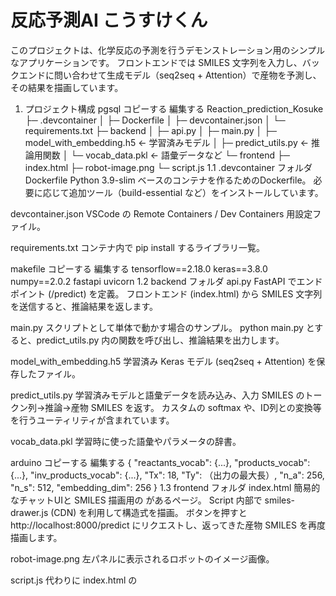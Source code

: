 # 反応予測AI こうすけくん

このプロジェクトは、化学反応の予測を行うデモンストレーション用のシンプルなアプリケーションです。
フロントエンドでは SMILES 文字列を入力し、バックエンドに問い合わせて生成モデル（seq2seq + Attention）で産物を予測し、その結果を描画しています。

1. プロジェクト構成
pgsql
コピーする
編集する
Reaction_prediction_Kosuke
├─ .devcontainer
│   ├─ Dockerfile
│   ├─ devcontainer.json
│   └─ requirements.txt
├─ backend
│   ├─ api.py
│   ├─ main.py
│   ├─ model_with_embedding.h5     ← 学習済みモデル
│   ├─ predict_utils.py            ← 推論用関数
│   └─ vocab_data.pkl              ← 語彙データなど
└─ frontend
    ├─ index.html
    ├─ robot-image.png
    └─ script.js
1.1 .devcontainer フォルダ
Dockerfile
Python 3.9-slim ベースのコンテナを作るためのDockerfile。
必要に応じて追加ツール（build-essential など）をインストールしています。

devcontainer.json
VSCode の Remote Containers / Dev Containers 用設定ファイル。

requirements.txt
コンテナ内で pip install するライブラリ一覧。

makefile
コピーする
編集する
tensorflow==2.18.0
keras==3.8.0
numpy==2.0.2
fastapi
uvicorn
1.2 backend フォルダ
api.py
FastAPI でエンドポイント (/predict) を定義。
フロントエンド (index.html) から SMILES 文字列を送信すると、推論結果を返します。

main.py
スクリプトとして単体で動かす場合のサンプル。
python main.py とすると、predict_utils.py 内の関数を呼び出し、推論結果を出力します。

model_with_embedding.h5
学習済み Keras モデル (seq2seq + Attention) を保存したファイル。

predict_utils.py
学習済みモデルと語彙データを読み込み、入力 SMILES のトークン列→推論→産物 SMILES を返す。
カスタムの softmax や、ID列との変換等を行うユーティリティが含まれています。

vocab_data.pkl
学習時に使った語彙やパラメータの辞書。

arduino
コピーする
編集する
{
  "reactants_vocab": {...},
  "products_vocab": {...},
  "inv_products_vocab": {...},
  "Tx": 18,
  "Ty":  （出力の最大長）,
  "n_a": 256,
  "n_s": 512,
  "embedding_dim": 256
}
1.3 frontend フォルダ
index.html
簡易的なチャットUIと SMILES 描画用の <canvas> があるページ。
Script 内部で smiles-drawer.js (CDN) を利用して構造式を描画。
ボタンを押すと http://localhost:8000/predict にリクエストし、返ってきた産物 SMILES を再度描画します。

robot-image.png
左パネルに表示されるロボットのイメージ画像。

script.js
代わりに index.html の <script> 直書きでも構築可能ですが、分割した場合のサンプル。
SMILES 入力を分割してCanvasに表示 → APIにリクエスト → 推論結果を受け取りCanvasに表示、という流れ。

<br>
2. 実行方法
以下では VSCode 上の Dev Container で開発する想定の流れを例示します。
適宜ご自身の環境に合わせて読み替えてください。

(VSCode) Dev Container を起動

このリポジトリを開き、Remote-Containers: Open Folder in Container などで Docker コンテナ内の開発環境に入る。

(Terminal 1) フロントエンドを起動

```bash

cd /workspaces/docker-python/simple_smiles_drawer  # フォルダ名は適宜読み替え
python -m http.server 5500
```

これで http://localhost:5500/frontend/index.html にアクセスできるようになります
(ただし VSCode のポートフォワーディング設定が必要です)。

(Terminal 2) バックエンドを起動

```bash

cd /workspaces/docker-python/simple_smiles_drawer/backend
uvicorn api:app --host 0.0.0.0 --port 8000 --reload
```
FastAPI が http://localhost:8000 で起動します。

ブラウザでアクセス

ブラウザで http://localhost:5500/frontend/index.html (あるいはポートフォワーディングで割り当てたURL) を開きます。

テキストボックスに SMILES を入力して「送信」ボタンを押します。

例: C O . Cl C c 1 c n 2 c c c c c 2 n 1

入力分子AとB（「.」で区切り）を左に描画し、少し待つと右に生成結果が表示されます。

<br>
3. 学習方法
学習データ

US特許公報 (1976-Sep2016) の反応事例をペア (原料, 生成物) として抽出した CSV データを使用。

「例: input_text[反応物] -> target_text[生成物]」形式で数十万〜百万件程度を取り扱う。

学習スクリプトの例
README に示した通り、Google Colab 上で以下のように実行しました。

python
コピーする
編集する
# Google Drive へのマウント
from google.colab import drive
drive.mount('/content/drive')

# ... Colab での学習スクリプト ...
# model_with_embedding.h5 と vocab_data.pkl を /content/drive/MyDrive/nmt_model_files に保存
学習モデル

Encoder (Bi-LSTM) + Attention + Decoder (LSTM) の一般的な seq2seq。

SMILES トークンを Embedding → Bi-LSTM (Tx=18) → Decoder LSTM → Dense(出力語彙数, softmax)。

詳細は predict_utils.py など参照。

参考文献やソース

Neural Machine Translation of Organic Chemistry Reactions (2017)

GitHub: organic-chemistry-reaction-prediction-using-NMT

<br>
4. 使い方のポイント
SMILES表現
入力テキストボックスにはスペース区切りでトークン化した SMILES を想定しています。
例: C O . Cl C c 1 c n 2 c c c c c 2 n 1
「.」で分子を区切ると複数分子の反応を想定した予測ができます。

注意

学習したモデルは簡易的でデータクレンジングも限定的なので、化学的に正しい保証はありません。

あくまでデモや研究用途としてお使いください。

予測が上手く動かない場合は、SMILES のトークン化や文字列の整形を見直してください。

<br>
5. ライセンスやクレジット
このプロジェクトは学術研究・デモ用であり、いかなる化学反応の正確性や安全性を保証するものではありません。

参考にしたデータや論文、リポジトリの著作権表示に従います。

ご質問や不明点がある場合はお気軽にお問合せください。